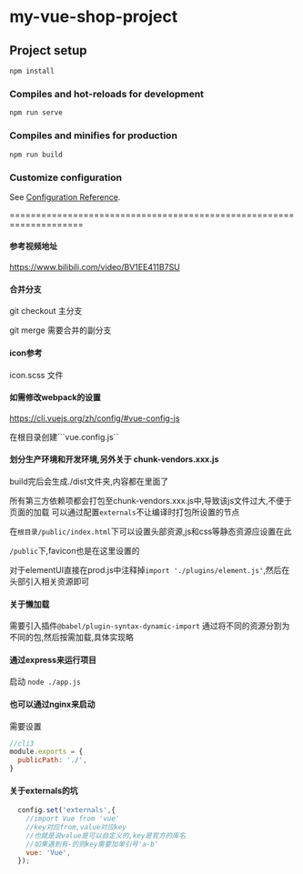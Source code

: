 # my-vue-shop-project

## Project setup
```
npm install
```

### Compiles and hot-reloads for development
```
npm run serve
```

### Compiles and minifies for production
```
npm run build
```

### Customize configuration
See [Configuration Reference](https://cli.vuejs.org/config/).


====================================================================
#### 参考视频地址
https://www.bilibili.com/video/BV1EE411B7SU

#### 合并分支
git checkout 主分支

git merge 需要合并的副分支

#### icon参考
icon.scss 文件


#### 如需修改webpack的设置
https://cli.vuejs.org/zh/config/#vue-config-js

在根目录创建```vue.config.js``


#### 划分生产环境和开发环境,另外关于 chunk-vendors.xxx.js
build完后会生成./dist文件夹,内容都在里面了

所有第三方依赖项都会打包至chunk-vendors.xxx.js中,导致该js文件过大,不便于页面的加载
可以通过配置```externals```不让编译时打包所设置的节点

在```根目录/public/index.html```下可以设置头部资源,js和css等静态资源应设置在此

```/public```下,favicon也是在这里设置的

对于elementUI直接在prod.js中注释掉```import './plugins/element.js'```,然后在头部引入相关资源即可

#### 关于懒加载
需要引入插件```@babel/plugin-syntax-dynamic-import```
通过将不同的资源分割为不同的包,然后按需加载,具体实现略


#### 通过express来运行项目
启动
```node ./app.js```


#### 也可以通过nginx来启动
需要设置    
```javascript
//cli3
module.exports = {
  publicPath: './', 
}
```


#### 关于externals的坑
```javascript
  config.set('externals',{
    //import Vue from 'vue'
    //key对应from,value对应key
    //也就是说value是可以自定义的,key是官方的库名
    //如果遇到有-的则key需要加单引号'a-b'
    vue: 'Vue',
  });
```


